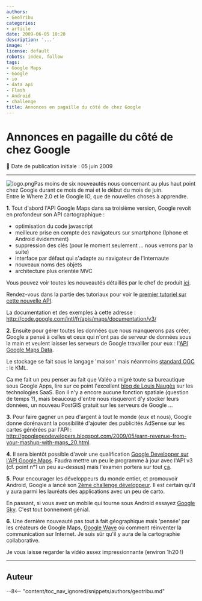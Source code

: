 ```yaml
---
authors:
- GeoTribu
categories:
- article
date: 2009-06-05 10:20
description: '...'
image: ''
license: default
robots: index, follow
tags:
- Google Maps
- Google
- io
- data api
- Flash
- Android
- challenge
title: Annonces en pagaille du côté de chez Google
---
```


# Annonces en pagaille du côté de chez Google


:calendar: Date de publication initiale : 05 juin 2009


----

![logo.png](http://88.191.39.115/fabien/geotribu/logos/google.png)Pas moins de six nouveautés nous concernant au plus haut point chez Google durant ce mois de mai et le début du mois de juin.  
Entre le Where 2.0 et le Google IO, que de nouvelles choses à apprendre.






**1**. Tout d'abord l'API Google Maps dans sa troisième version, Google revoit en profondeur son API cartographique :


* optimisation du code javascript
* meilleure prise en compte des navigateurs sur smartphone (Iphone et Android évidemment)
* suppression des clés (pour le moment seulement ... nous verrons par la suite)
* interface par défaut qui s'adapte au navigateur de l'internaute
* nouveaux noms des objets
* architecture plus orientée MVC


Vous pouvez voir toutes les nouveautés détaillés par le chef de produit [ici](http://googlegeodevelopers.blogspot.com/2009/05/announcing-google-maps-api-v3.html).  

Rendez-vous dans la partie des tutoriaux pour voir le [premier tutoriel sur cette nouvelle API](http://www.geotribu.net/node/124).  

La documentation et des exemples à cette adresse : <http://code.google.com/intl/fr/apis/maps/documentation/v3/>



**2**. Ensuite pour gérer toutes les données que nous manquerons pas créer, Google a pensé à celles et ceux qui n'ont pas de serveur de données sous la main et veulent laisser les serveurs de Google travailler pour eux : l'[API Google Maps Data](http://code.google.com/intl/fr/apis/maps/documentation/mapsdata/).  

Le stockage se fait sous le langage 'maison' mais néanmoins [standard OGC](http://www.opengeospatial.org/standards/kml/) : le KML.  

Ca me fait un peu penser au fait que Valéo a migré toute sa bureautique sous Google Apps, lire sur ce point l'excellent [blog de Louis Naugès](http://nauges.typepad.com/my_weblog/2009/05/google-apps-dans-les-grandes-entreprises-valeo-sort-du-placard-.html) sur les technologies SaaS. Bon il n'y a encore aucune fonction spatiale (question de temps ?), mais beaucoup d'entre nous risqueront d'y stocker leurs données, un nouveau PostGIS gratuit sur les serveurs de Google ...



**3**. Pour faire gagner un peu d'argent à tout le monde (eux et nous), Google donne dorénavant la possibilité d'ajouter des publicités AdSense sur les cartes générées par l'API : <http://googlegeodevelopers.blogspot.com/2009/05/earn-revenue-from-your-mashup-with-maps_20.html>.



**4**. Il sera bientôt possible d'avoir une qualification [Google Developper sur l'API Google Maps](http://code.google.com/intl/fr/qualify/details/). Faudra mettre un peu le programme à jour avec l'API v3 (cf. point n°1 un peu au-dessus) mais l'examen portera sur tout [ça](http://code.google.com/intl/fr/qualify/details/studyguide.html#maps).


**5**. Pour encourager les développeurs du monde entier, et promouvoir Android, Google a lancé son [2ème challenge développeur](http://code.google.com/intl/fr/android/adc/). Il est certain qu'il y aura parmi les lauréats des applications avec un peu de carto.  

En passant, si vous avez un mobile qui tourne sous Android essayez [Google Sky](http://www.google.com/sky/skymap.html). C'est tout bonnement génial.


**6**. Une dernière nouveauté pas tout à fait géographique mais 'pensée' par les créateurs de Google Maps, [Google Wave](http://wave.google.com/) où comment réinventer la communication sur Internet. Je suis sûr qu'il y aura de la cartographie collaborative.  

Je vous laisse regarder la vidéo assez impressionnante (environ 1h20 !)












----

## Auteur

--8<-- "content/toc_nav_ignored/snippets/authors/geotribu.md"
